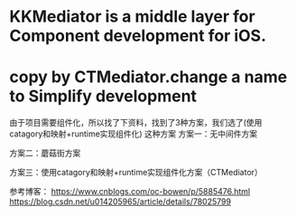 # KKMediator is a middle layer for Component development for iOS.
# copy by CTMediator.change a name to Simplify development

由于项目需要组件化，所以找了下资料，找到了3种方案，我们选了(使用catagory和映射+runtime实现组件化) 这种方案
方案一：无中间件方案

方案二：蘑菇街方案

方案三：使用catagory和映射+runtime实现组件化方案（CTMediator）


参考博客：
https://www.cnblogs.com/oc-bowen/p/5885476.html
https://blog.csdn.net/u014205965/article/details/78025799





